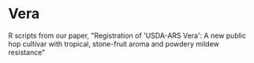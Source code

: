 # Vera
R scripts from our paper, "Registration of 'USDA-ARS Vera': A new public hop cultivar with tropical, stone-fruit aroma and powdery mildew resistance"
